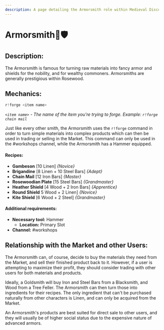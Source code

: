 ```yaml
---
description: A page detailing the Armorsmith role within Medieval Discord.
---
```


# Armorsmith🔨🛡️

## Description:

The Armorsmith is famous for turning raw materials into fancy armor and shields for the nobility, and for wealthy commoners. Armorsmiths are generally prestigious within Rosewood.

## Mechanics:

```javascript
r!forge <item name>
```

_`<item name>`_ _- The name of the item you're trying to forge. Example:_ _`r!forge chain mail`_

Just like every other smith, the Armorsmith uses the `r!forge` command in order to turn simple materials into complex products which can then be used in trading or selling in the Market. This command can only be used in the \#workshops channel, while the Armorsmith has a Hammer equipped.

#### Recipes:

* **Gambeson** \[10 Linen\] _{Novice}_
* **Brigandine** \[8 Linen + 10 Steel Bars\] _{Adept}_
* **Chain Mail** \[12 Iron Bars\] _{Master}_
* **Rosewoodian Plate** \[15 Steel Bars\] _{Grandmaster}_
* **Heather Shield** \[4 Wood + 2 Iron Bars\] _{Apprentice}_
* **Round Shield** 5 Wood + 2 Linen\] _{Novice}_
* **Kite Shield** \[6 Wood + 2 Steel\] _{Grandmaster}_

#### Additional requirements:

* **Necessary tool:** Hammer
  * **Location:** Primary Slot
* **Channel:** \#workshops

## Relationship with the Market and other Users:

The Armorsmith can, of course, decide to buy the materials they need from the Market, and sell their finished product back to it. However, if a user is attempting to maximize their profit, they should consider trading with other users for both materials and products.

Ideally, a Goldsmith will buy Iron and Steel Bars from a Blacksmith, and Wood from a Tree Feller. The Armorsmith can then turn those into ingredients for their recipes. The only ingredient that can't be purchased naturally from other characters is Linen, and can only be acquired from the Market.

An Armorsmith's products are best suited for direct sale to other users, and they will usually be of higher social status due to the expensive nature of advanced armors.

